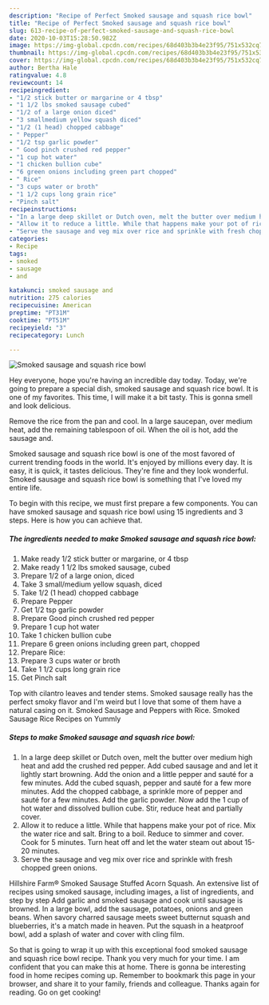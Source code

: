 ```yaml
---
description: "Recipe of Perfect Smoked sausage and squash rice bowl"
title: "Recipe of Perfect Smoked sausage and squash rice bowl"
slug: 613-recipe-of-perfect-smoked-sausage-and-squash-rice-bowl
date: 2020-10-03T15:28:50.982Z
image: https://img-global.cpcdn.com/recipes/68d403b3b4e23f95/751x532cq70/smoked-sausage-and-squash-rice-bowl-recipe-main-photo.jpg
thumbnail: https://img-global.cpcdn.com/recipes/68d403b3b4e23f95/751x532cq70/smoked-sausage-and-squash-rice-bowl-recipe-main-photo.jpg
cover: https://img-global.cpcdn.com/recipes/68d403b3b4e23f95/751x532cq70/smoked-sausage-and-squash-rice-bowl-recipe-main-photo.jpg
author: Bertha Hale
ratingvalue: 4.8
reviewcount: 14
recipeingredient:
- "1/2 stick butter or margarine or 4 tbsp"
- "1 1/2 lbs smoked sausage cubed"
- "1/2 of a large onion diced"
- "3 smallmedium yellow squash diced"
- "1/2 (1 head) chopped cabbage"
- " Pepper"
- "1/2 tsp garlic powder"
- " Good pinch crushed red pepper"
- "1 cup hot water"
- "1 chicken bullion cube"
- "6 green onions including green part chopped"
- " Rice"
- "3 cups water or broth"
- "1 1/2 cups long grain rice"
- "Pinch salt"
recipeinstructions:
- "In a large deep skillet or Dutch oven, melt the butter over medium high heat and add the crushed red pepper. Add cubed sausage and and let it lightly start browning. Add the onion and a little pepper and sauté for a few minutes. Add the cubed squash, pepper and sauté for a few more minutes. Add the chopped cabbage, a sprinkle more of pepper and sauté for a few minutes. Add the garlic powder. Now add the 1 cup of hot water and dissolved bullion cube. Stir, reduce heat and partially cover."
- "Allow it to reduce a little. While that happens make your pot of rice. Mix the water rice and salt. Bring to a boil. Reduce to simmer and cover. Cook for 5 minutes. Turn heat off and let the water steam out about 15-20 minutes."
- "Serve the sausage and veg mix over rice and sprinkle with fresh chopped green onions."
categories:
- Recipe
tags:
- smoked
- sausage
- and

katakunci: smoked sausage and 
nutrition: 275 calories
recipecuisine: American
preptime: "PT31M"
cooktime: "PT51M"
recipeyield: "3"
recipecategory: Lunch

---
```



![Smoked sausage and squash rice bowl](https://img-global.cpcdn.com/recipes/68d403b3b4e23f95/751x532cq70/smoked-sausage-and-squash-rice-bowl-recipe-main-photo.jpg)

Hey everyone, hope you're having an incredible day today. Today, we're going to prepare a special dish, smoked sausage and squash rice bowl. It is one of my favorites. This time, I will make it a bit tasty. This is gonna smell and look delicious.

Remove the rice from the pan and cool. In a large saucepan, over medium heat, add the remaining tablespoon of oil. When the oil is hot, add the sausage and.

Smoked sausage and squash rice bowl is one of the most favored of current trending foods in the world. It's enjoyed by millions every day. It is easy, it is quick, it tastes delicious. They're fine and they look wonderful. Smoked sausage and squash rice bowl is something that I've loved my entire life.


To begin with this recipe, we must first prepare a few components. You can have smoked sausage and squash rice bowl using 15 ingredients and 3 steps. Here is how you can achieve that.

<!--inarticleads1-->

##### The ingredients needed to make Smoked sausage and squash rice bowl:

1. Make ready 1/2 stick butter or margarine, or 4 tbsp
1. Make ready 1 1/2 lbs smoked sausage, cubed
1. Prepare 1/2 of a large onion, diced
1. Take 3 small/medium yellow squash, diced
1. Take 1/2 (1 head) chopped cabbage
1. Prepare  Pepper
1. Get 1/2 tsp garlic powder
1. Prepare  Good pinch crushed red pepper
1. Prepare 1 cup hot water
1. Take 1 chicken bullion cube
1. Prepare 6 green onions including green part, chopped
1. Prepare  Rice:
1. Prepare 3 cups water or broth
1. Take 1 1/2 cups long grain rice
1. Get Pinch salt


Top with cilantro leaves and tender stems. Smoked sausage really has the perfect smoky flavor and I&#39;m weird but I love that some of them have a natural casing on it. Smoked Sausage and Peppers with Rice. Smoked Sausage Rice Recipes on Yummly 

<!--inarticleads2-->

##### Steps to make Smoked sausage and squash rice bowl:

1. In a large deep skillet or Dutch oven, melt the butter over medium high heat and add the crushed red pepper. Add cubed sausage and and let it lightly start browning. Add the onion and a little pepper and sauté for a few minutes. Add the cubed squash, pepper and sauté for a few more minutes. Add the chopped cabbage, a sprinkle more of pepper and sauté for a few minutes. Add the garlic powder. Now add the 1 cup of hot water and dissolved bullion cube. Stir, reduce heat and partially cover.
1. Allow it to reduce a little. While that happens make your pot of rice. Mix the water rice and salt. Bring to a boil. Reduce to simmer and cover. Cook for 5 minutes. Turn heat off and let the water steam out about 15-20 minutes.
1. Serve the sausage and veg mix over rice and sprinkle with fresh chopped green onions.


Hillshire Farm® Smoked Sausage Stuffed Acorn Squash. An extensive list of recipes using smoked sausage, including images, a list of ingredients, and step by step Add garlic and smoked sausage and cook until sausage is browned. In a large bowl, add the sausage, potatoes, onions and green beans. When savory charred sausage meets sweet butternut squash and blueberries, it&#39;s a match made in heaven. Put the squash in a heatproof bowl, add a splash of water and cover with cling film. 

So that is going to wrap it up with this exceptional food smoked sausage and squash rice bowl recipe. Thank you very much for your time. I am confident that you can make this at home. There is gonna be interesting food in home recipes coming up. Remember to bookmark this page in your browser, and share it to your family, friends and colleague. Thanks again for reading. Go on get cooking!
